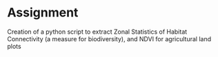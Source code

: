 # Assignment
Creation of a python script to extract Zonal Statistics of Habitat Connectivity (a measure for biodiversity), and NDVI for agricultural land plots
